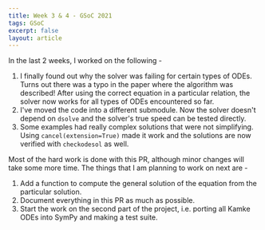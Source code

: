```yaml
---
title: Week 3 & 4 - GSoC 2021
tags: GSoC
excerpt: false
layout: article
---
```


In the last 2 weeks, I worked on the following -
<ol>
    <li>
        I finally found out why the solver was failing for certain types of ODEs. Turns out there was a typo in the paper where the algorithm was described! After using the correct equation in a particular relation, the solver now works for all types of ODEs encountered so far.
    </li>
    <li>
        I've moved the code into a different submodule. Now the solver doesn't depend on <code>dsolve</code> and the solver's true speed can be tested directly.
    </li>
    <li>
        Some examples had really complex solutions that were not simplifying. Using <code>cancel(extension=True)</code> made it work and the solutions are now verified with <code>checkodesol</code> as well.
    </li>
</ol>

Most of the hard work is done with this PR, although minor changes will take some more time. The things that I am planning to work on next are -
<ol>
    <li>
        Add a function to compute the general solution of the equation from the particular solution.
    </li>
    <li>
        Document everything in this PR as much as possible.
    </li>
    <li>
        Start the work on the second part of the project, i.e. porting all Kamke ODEs into SymPy and making a test suite.
    </li>
</ol>
